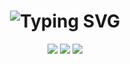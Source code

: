 <!-- 🌌 Purple Themed GitHub Profile README 🌌 -->
<!-- Replace placeholders (YOUR_USERNAME, YOUR_NAME, etc.) with your real info -->

<h1 align="center">
  <img src="https://readme-typing-svg.herokuapp.com?font=Fira+Code&size=30&pause=1000&color=8A2BE2&center=true&vCenter=true&width=700&lines=Hey+👋,+I'm+Vinod+Kumar!;Full+Stack+Developer+%7C+Data+Science+Enthusiast;Machine+Learning+%7C+Cloud+%7C+AI" alt="Typing SVG">

</h1>

<p align="center">
  <img src="https://img.shields.io/badge/-Developer-7B2CBF?style=for-the-badge&logo=github&logoColor=white" />
  <img src="https://img.shields.io/badge/-Designer-8A2BE2?style=for-the-badge&logo=figma&logoColor=white" />
  <img src="https://img.shields.io/badge/-Data%20Science-9D4EDD?style=for-the-badge&logo=python&logoColor=white" />
</p>
